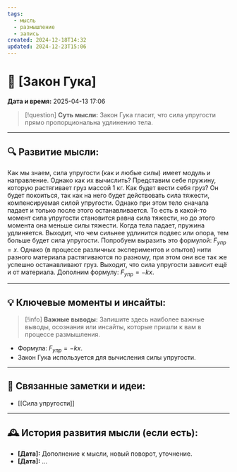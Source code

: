 ```yaml
---
tags:
  - мысль
  - размышление
  - запись
created: 2024-12-18T14:32
updated: 2024-12-23T15:06
---
```


# 💭  [Закон Гука]

**Дата и время:** 2025-04-13 17:06

> [!question] **Суть мысли:**
> Закон Гука гласит, что сила упругости прямо пропорциональна удлинению тела.

---

## 🔍 Развитие мысли:

Как мы знаем, сила упругости (как и любые силы) имеет модуль и направление. Однако как их вычислить?
Представим себе пружину, которую растягивает груз массой 1 кг. Как будет вести себя груз? Он будет покоиться, так как на него будет действовать сила тяжести, компенсируемая силой упругости. Однако при этом тело сначала падает и только после этого останавливается. То есть в какой-то момент сила упругости становится равна сила тяжести, но до этого момента она меньше силы тяжести. Когда тела падает, пружина удлиняется. Выходит, что чем сильнее удлинится подвес или опора, тем больше будет сила упругости. 
Попробуем выразить это формулой: $F_{упр}={x}$. Однако (в процессе различных экспериментов и опытов) нити разного материала растягиваются по разному, при этом они все так же успешно останавливают груз. Выходит, что сила упругости зависит ещё и от материала. Дополним формулу: $F_{упр}=-kx$. 

---

## 💡 Ключевые моменты и инсайты:

> [!info] **Важные выводы:**
> Запишите здесь наиболее важные выводы, осознания или инсайты, которые пришли к вам в процессе размышления.

- Формула: $F_{упр}=-kx$.
- Закон Гука используется для вычисления силы упругости.

---

## 🔄 Связанные заметки и идеи:

- [[Сила упругости]]

---

## 🕰️ История развития мысли (если есть):

* **[Дата]:**  Дополнение к мысли, новый поворот, уточнение.
* **[Дата]:**  ...